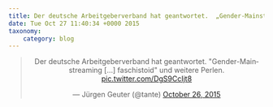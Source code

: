 ```yaml
---
title: Der deutsche Arbeitgeberverband hat geantwortet.  „Gender-Mainstreaming […] faschistoid“ und weitere Perlen. http://twitter.com/tante/status/658695340795760641/photo/1
date: Tue Oct 27 11:40:34 +0000 2015
taxonomy:
    category: blog
---
```

<blockquote class="twitter-tweet" align="center" width="350"><p lang="de" dir="ltr">Der deutsche Arbeitgeberverband hat geantwortet. &#10;&quot;Gender-Mainstreaming […] faschistoid&quot; und weitere Perlen. <a href="http://twitter.com/tante/status/658695340795760641/photo/1">pic.twitter.com/DgS9CcIjt8</a></p>&mdash; Jürgen Geuter (@tante) <a href="https://twitter.com/tante/status/658695340795760641">October 26, 2015</a></blockquote>
